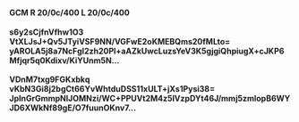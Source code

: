 #### GCM R 20/0c/400 L 20/0c/400
**s6y2sCjfnVfhw1O3**<br/>**VtXLJsJ+Qv5JTyiVSF9NN/VGFwE2oKMEBQms20fMLto=**<br/>**yAROLA5j8a7NcFgI2zh20Pl+aAZkUwcLuzsYeV3K5gjgiQhpiugX+cJKP6Mfjqr5q0Kdixv/KiYUnm5N...**<br/><br/>
**VDnM7txg9FGKxbkq**<br/>**vKbN3Gi8j2bgCt66YvWhtduDSS11xULT+jXs1Pysi38=**<br/>**JplnGrGmmpNlJOMNzi/WC+PPUVt2M4z5IVzpDYt46J/mmj5zmlopB6WYJD6XWkNf89gE/O7fuunOKnv7...**